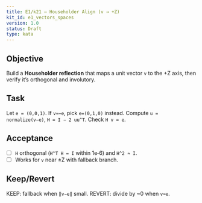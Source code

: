 ```yaml
---
title: E1/k21 — Householder Align (v → +Z)
kit_id: e1_vectors_spaces
version: 1.0
status: Draft
type: kata
---
```

## Objective
Build a **Householder reflection** that maps a unit vector `v` to the +Z axis, then verify it’s orthogonal and involutory.
## Task
Let `e = (0,0,1)`. If `v≈−e`, pick `e=(0,1,0)` instead. Compute `u = normalize(v−e)`, `H = I − 2 uu^T`. Check `H v = e`.
## Acceptance
- [ ] `H` orthogonal (`H^T H = I` within 1e‑6) and `H^2 ≈ I`.
- [ ] Works for `v` near ±Z with fallback branch.
## Keep/Revert
KEEP: fallback when `‖v−e‖` small. REVERT: divide by ~0 when `v≈e`.
